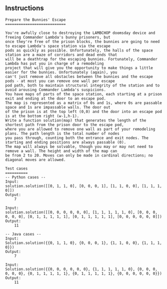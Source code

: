 ## Instructions
	Prepare the Bunnies' Escape
	===========================

	You're awfully close to destroying the LAMBCHOP doomsday device and freeing Commander Lambda's bunny prisoners, but 
	once they're free of the prison blocks, the bunnies are going to need to escape Lambda's space station via the escape 
	pods as quickly as possible. Unfortunately, the halls of the space station are a maze of corridors and dead ends that 
	will be a deathtrap for the escaping bunnies. Fortunately, Commander Lambda has put you in charge of a remodeling 
	project that will give you the opportunity to make things a little easier for the bunnies. Unfortunately (again), you 
	can't just remove all obstacles between the bunnies and the escape pods - at most you can remove one wall per escape 
	pod path, both to maintain structural integrity of the station and to avoid arousing Commander Lambda's suspicions.
	You have maps of parts of the space station, each starting at a prison exit and ending at the door to an escape pod. 
	The map is represented as a matrix of 0s and 1s, where 0s are passable space and 1s are impassable walls. The door out 
	of the prison is at the top left (0,0) and the door into an escape pod is at the bottom right (w-1,h-1).
	Write a function solution(map) that generates the length of the shortest path from the prison door to the escape pod, 
	where you are allowed to remove one wall as part of your remodeling plans. The path length is the total number of nodes 
	you pass through, counting both the entrance and exit nodes. The starting and ending positions are always passable (0). 
	The map will always be solvable, though you may or may not need to remove a wall. The height and width of the map can 
	be from 2 to 20. Moves can only be made in cardinal directions; no diagonal moves are allowed.

	Test cases
	==========
	-- Python cases --
	Input:
	solution.solution([[0, 1, 1, 0], [0, 0, 0, 1], [1, 1, 0, 0], [1, 1, 1, 0]])
	Output:
		7

	Input:
	solution.solution([[0, 0, 0, 0, 0, 0], [1, 1, 1, 1, 1, 0], [0, 0, 0, 0, 0, 0], [0, 1, 1, 1, 1, 1], [0, 1, 1, 1, 1, 1], [0, 0, 0, 0, 0, 0]])
	Output:
		11

	-- Java cases --
	Input:
	Solution.solution({{0, 1, 1, 0}, {0, 0, 0, 1}, {1, 1, 0, 0}, {1, 1, 1, 0}})
	Output:
		7

	Input:
	Solution.solution({{0, 0, 0, 0, 0, 0}, {1, 1, 1, 1, 1, 0}, {0, 0, 0, 0, 0, 0}, {0, 1, 1, 1, 1, 1}, {0, 1, 1, 1, 1, 1}, {0, 0, 0, 0, 0, 0}})
	Output:
		11